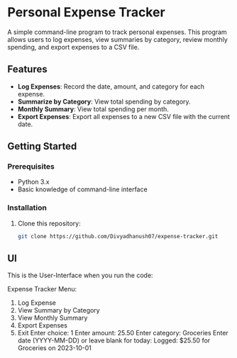 # Personal Expense Tracker

A simple command-line program to track personal expenses. This program allows users to log expenses, view summaries by category, review monthly spending, and export expenses to a CSV file.

## Features

- **Log Expenses**: Record the date, amount, and category for each expense.
- **Summarize by Category**: View total spending by category.
- **Monthly Summary**: View total spending per month.
- **Export Expenses**: Export all expenses to a new CSV file with the current date.

## Getting Started

### Prerequisites

- Python 3.x
- Basic knowledge of command-line interface

### Installation

1. Clone this repository:
   ```bash
   git clone https://github.com/Divyadhanush07/expense-tracker.git

## UI

This is the User-Interface when you run the code:


Expense Tracker Menu:
1. Log Expense
2. View Summary by Category
3. View Monthly Summary
4. Export Expenses
5. Exit
Enter choice: 1
Enter amount: 25.50
Enter category: Groceries
Enter date (YYYY-MM-DD) or leave blank for today:
Logged: $25.50 for Groceries on 2023-10-01

